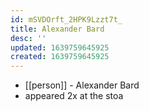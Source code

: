 ```yaml
---
id: mSVDOrft_2HPK9Lzzt7t_
title: Alexander Bard
desc: ''
updated: 1639759645925
created: 1639759645925
---
```



- [[person]] - Alexander Bard
- appeared 2x at the stoa
